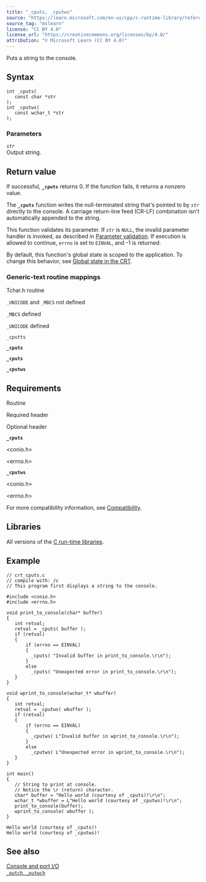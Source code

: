 ```yaml
---
title: "_cputs, _cputws"
source: "https://learn.microsoft.com/en-us/cpp/c-runtime-library/reference/cputs-cputws?view=msvc-170"
source_tag: "mslearn"
license: "CC BY 4.0"
license_url: "https://creativecommons.org/licenses/by/4.0/"
attribution: "© Microsoft Learn (CC BY 4.0)"
---
```

Puts a string to the console.

## Syntax

```
int _cputs(
   const char *str
);
int _cputws(
   const wchar_t *str
);
```

### Parameters

_`str`_  
Output string.

## Return value

If successful, **`_cputs`** returns 0. If the function fails, it returns a nonzero value.

The **`_cputs`** function writes the null-terminated string that's pointed to by _`str`_ directly to the console. A carriage return-line feed (CR-LF) combination isn't automatically appended to the string.

This function validates its parameter. If _`str`_ is `NULL`, the invalid parameter handler is invoked, as described in [Parameter validation](https://learn.microsoft.com/en-us/cpp/c-runtime-library/parameter-validation?view=msvc-170). If execution is allowed to continue, `errno` is set to `EINVAL`, and -1 is returned.

By default, this function's global state is scoped to the application. To change this behavior, see [Global state in the CRT](https://learn.microsoft.com/en-us/cpp/c-runtime-library/global-state?view=msvc-170).

### Generic-text routine mappings

Tchar.h routine

`_UNICODE` and `_MBCS` not defined

`_MBCS` defined

`_UNICODE` defined

`_cputts`

**`_cputs`**

**`_cputs`**

**`_cputws`**

## Requirements

Routine

Required header

Optional header

**`_cputs`**

<conio.h>

<errno.h>

**`_cputws`**

<conio.h>

<errno.h>

For more compatibility information, see [Compatibility](https://learn.microsoft.com/en-us/cpp/c-runtime-library/compatibility?view=msvc-170).

## Libraries

All versions of the [C run-time libraries](https://learn.microsoft.com/en-us/cpp/c-runtime-library/crt-library-features?view=msvc-170).

## Example

```
// crt_cputs.c
// compile with: /c
// This program first displays a string to the console.

#include <conio.h>
#include <errno.h>

void print_to_console(char* buffer)
{
   int retval;
   retval = _cputs( buffer );
   if (retval)
   {
       if (errno == EINVAL)
       {
         _cputs( "Invalid buffer in print_to_console.\r\n");
       }
       else
         _cputs( "Unexpected error in print_to_console.\r\n");
   }
}

void wprint_to_console(wchar_t* wbuffer)
{
   int retval;
   retval = _cputws( wbuffer );
   if (retval)
   {
       if (errno == EINVAL)
       {
         _cputws( L"Invalid buffer in wprint_to_console.\r\n");
       }
       else
         _cputws( L"Unexpected error in wprint_to_console.\r\n");
   }
}

int main()
{
   // String to print at console.
   // Notice the \r (return) character.
   char* buffer = "Hello world (courtesy of _cputs)!\r\n";
   wchar_t *wbuffer = L"Hello world (courtesy of _cputws)!\r\n";
   print_to_console(buffer);
   wprint_to_console( wbuffer );
}
```

```
Hello world (courtesy of _cputs)!
Hello world (courtesy of _cputws)!
```

## See also

[Console and port I/O](https://learn.microsoft.com/en-us/cpp/c-runtime-library/console-and-port-i-o?view=msvc-170)  
[`_putch`, `_putwch`](https://learn.microsoft.com/en-us/cpp/c-runtime-library/reference/putch-putwch?view=msvc-170)